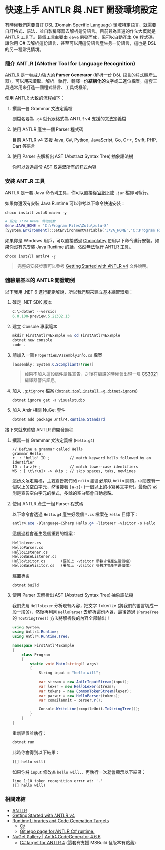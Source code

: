 # 快速上手 ANTLR 與 .NET 開發環境設定

有時候我們需要自訂 DSL (Domain Specific Language) 領域特定語言，就需要自訂格式、語法，並自製編譯器去解析這份語言。目前最為普遍的作法大概就是
[ANTLR](https://www.antlr.org/) 工具了。這個工具主要由 Java 開發而成，但可以自動產生 C# 程式碼，讓你用 C# 去解析這份語言，甚至可以用這份語言產生另一份語言，這也是 DSL 的另一種常見情境。

### 簡介 ANTLR (ANother Tool for Language Recognition)

[ANTLR](https://www.antlr.org/) 是一套威力強大的 **Parser Generator** (解析一份 DSL 語言的程式碼產生器)，可以用來讀取、解析、執行、轉譯一份**結構化的**文字或二進位檔案。這套工具通常用來打造一個程式語言、工具或框架。

使用 ANTLR 大致的流程如下：

1. 撰寫一份 Grammar 文法定義檔

    副檔名若為 `.g4` 就代表格式為 ANTLR v4 支援的文法定義檔

2. 使用 ANTLR 產生一個 Parser 程式碼

    目前 ANTLR v4 支援 Java, C#, Python, JavaScript, Go, C++, Swift, PHP, Dart 等語言

3. 使用 Parser 去解析出 AST (Abstract Syntax Tree) 抽象語法樹

    你可以透過這份 AST 取遍瀝所有的程式內容

### 安裝 ANTLR 工具

ANTLR 是一套 Java 命令列工具，你可以直接從[官網下載](https://www.antlr.org/download/) `.jar` 檔即可執行。

如果你還沒有安裝 Java Runtime 可以參考以下命令快速安裝：

```ps1
choco install zulu8 maven -y

# 設定 JAVA_HOME 環境變數
$env:JAVA_HOME = 'C:\Program Files\Zulu\zulu-8'
[System.Environment]::SetEnvironmentVariable('JAVA_HOME','C:\Program Files\Zulu\zulu-8',[System.EnvironmentVariableTarget]::Machine)
```

如果你是 Windows 用戶，可以直接透過 [Chocolatey](https://community.chocolatey.org/packages/antlr4) 使用以下命令進行安裝。如果你沒有先安裝 Java Runtime 的話，依然無法執行 ANTLR 工具。

```ps1
choco install antlr4 -y
```

> 完整的安裝步驟可以參考 [Getting Started with ANTLR v4](https://github.com/antlr/antlr4/blob/master/doc/getting-started.md) 文件說明。

### 體驗最基本的 ANTLR 開發範例

以下我用 .NET 6 進行範例解說，所以我們現來建立基本練習環境：

1. 確定 .NET SDK 版本

    ```ps1
    C:\>dotnet --version
    6.0.100-preview.5.21302.13
    ```

2. 建立 Console 專案範本

    ```ps1
    mkdir FirstAntlr4Example && cd FirstAntlr4Example
    dotnet new console
    code .
    ```

3. 請加入一個 `Properties/AssemblyInfo.cs` 檔案

    ```cs
    [assembly: System.CLSCompliant(true)]
    ```

    > 如果不加入這段組件屬性宣告，之後在編譯的時候會出現一堆 [CS3021](https://docs.microsoft.com/en-us/dotnet/csharp/misc/cs3021?WT.mc_id=DT-MVP-4015686) 編譯器警告訊息。

4. 加入 `.gitignore` 檔案 ([`dotnet tool install -g dotnet-ignore`](https://github.com/Arasz/dotnet-ignore))

    ```ps1
    dotnet ignore get -n visualstudio
    ```

5. 加入 Antlr 相關 NuGet 套件

    ```ps1
    dotnet add package Antlr4.Runtime.Standard
    ```

接下來就來體驗 ANTLR 的開發過程

1. 撰寫一份 Grammar 文法定義檔 (`Hello.g4`)

    ```antlr4
    // Define a grammar called Hello
    grammar Hello;
    r  : 'hello' ID ;         // match keyword hello followed by an identifier
    ID : [a-z]+ ;             // match lower-case identifiers
    WS : [ \t\r\n]+ -> skip ; // skip spaces, tabs, newlines
    ```

    這份文法定義檔，主要宣告我們的 `Hello` 語言必須以 `hello` 開頭，中間要有一個以上的空白字元，然後接著 `[a-z]+` (一個以上的小寫英文字母)。最後的 `WS` 則是宣告空白字元的格式，多餘的空白都會自動忽略。

2. 使用 ANTLR 產生一組 Parser 程式碼

    以下命令會透過 `Hello.g4` 產生好幾個 `*.cs` 檔案在 `Hello` 目錄下：

    ```ps1
    antlr4.exe -Dlanguage=CSharp Hello.g4 -listener -visitor -o Hello
    ```

    這個過程會產生幾個重要的檔案：

    ```txt
    HelloLexer.cs
    HelloParser.cs
    HelloListener.cs
    HelloBaseListener.cs
    HelloVisitor.cs       (要加上 -visitor 參數才會產生這個檔)
    HelloBaseVisitor.cs   (要加上 -visitor 參數才會產生這個檔)
    ```

    建置專案

    ```ps1
    dotnet build
    ```

3. 使用 Parser 去解析出 AST (Abstract Syntax Tree) 抽象語法樹

    我們先用 `HelloLexer` 分析現有內容，把文字 Tokenize (將我們的語言切成一段一段的)，然後再利用 `HelloParser` 去解析這份內容，最後透過 `IParseTree` 的 `ToStringTree()` 方法將解析後的內容全部輸出！

    ```cs
    using System;
    using Antlr4.Runtime;
    using Antlr4.Runtime.Tree;

    namespace FirstAntlr4Example
    {
        class Program
        {
            static void Main(string[] args)
            {
                String input = "hello will";

                var stream = new AntlrInputStream(input);
                var lexer = new HelloLexer(stream);
                var tokens = new CommonTokenStream(lexer);
                var parser = new HelloParser(tokens);
                var compileUnit = parser.r();

                Console.WriteLine(compileUnit.ToStringTree());
            }
        }
    }
    ```

    重新建置並執行：

    ```ps1
    dotnet run
    ```

    此時你會得到以下結果：

    ```txt
    ([] hello will)
    ```

    如果你將 `input` 修改為 `hello will.`，再執行一次就會顯示以下結果：

    ```txt
    line 1:10 token recognition error at: '.'
    ([] hello will)
    ```

### 相關連結

- [ANTLR](https://www.antlr.org/)
- [Getting Started with ANTLR v4](https://github.com/antlr/antlr4/blob/master/doc/getting-started.md)
- [Runtime Libraries and Code Generation Targets](https://github.com/antlr/antlr4/blob/master/doc/targets.md)
  - [C♯](https://github.com/antlr/antlr4/blob/master/doc/csharp-target.md)
  - [Git repo page for ANTLR C# runtime.](https://github.com/antlr/antlr4/tree/master/runtime/CSharp)
- [NuGet Gallery | Antlr4.CodeGenerator 4.6.6](https://www.nuget.org/packages/Antlr4.CodeGenerator/)
  - [C# target for ANTLR 4](https://github.com/tunnelvisionlabs/antlr4cs) (這套有支援 MSBuild 但版本有點舊)
